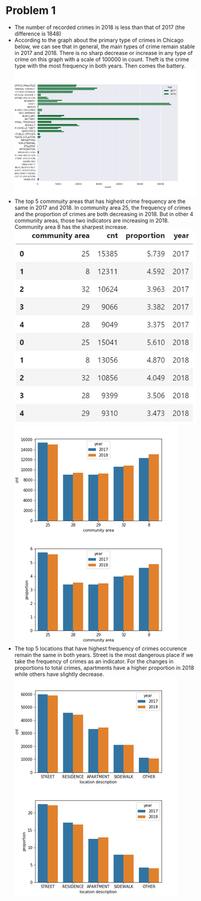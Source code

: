 # Problem 1
* The number of recorded crimes in 2018 is less than that of 2017 (the difference is 1848)
* According to the graph about the primary type of crimes in Chicago below, we can see that in general, the main types of crime remain stable in 2017 and 2018. There is no sharp decrease or increase in any type of crime on this graph with a scale of 100000 in count. Theft is the crime type with the most frequency in both years. Then comes the battery.
  ![fig1](https://github.com/haonen/Markdown-Photos/blob/master/primary_type_count.png?raw=true)
* The top 5 commnuity areas that has highest crime frequency are the same in 2017 and 2018. In community area 25, the frequency of crimes and the proportion of crimes are both decreasing in 2018. But in other 4 community areas, those two indicators are increasing in 2018. Community area 8 has the sharpest increase.
  ![fig2](https://github.com/haonen/Markdown-Photos/blob/master/top%205%20community%20area.JPG?raw=true)
![fig3](https://github.com/haonen/Markdown-Photos/blob/master/comm_area_cnt.png?raw=true)
![fig4](https://github.com/haonen/Markdown-Photos/blob/master/comm_area_pro.png?raw=true)
* The top 5 locations that have highest frequency of crimes occurence remain the same in both years. Street is the most dangerous place if we take the frequency of crimes as an indicator. For the changes in proportions to total crimes, apartments have a higher proportion in 2018 while others have slightly decrease.
![fig5](https://github.com/haonen/Markdown-Photos/blob/master/loc_cnt.png?raw=true)
![fig6](https://github.com/haonen/Markdown-Photos/blob/master/loc_pro.png?raw=true)
